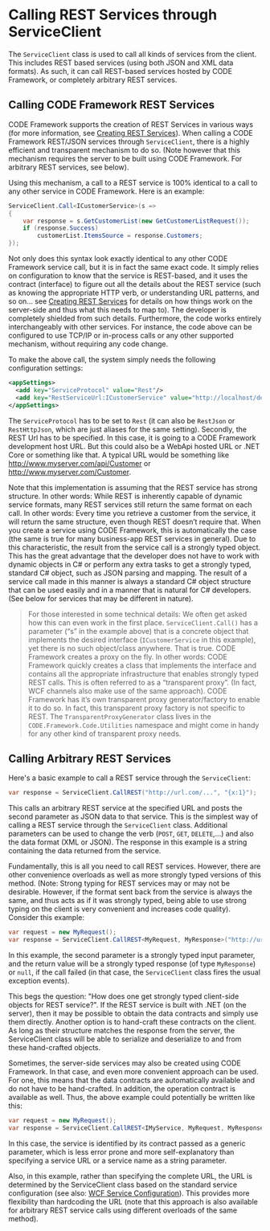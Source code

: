 ﻿# Calling REST Services through ServiceClient

The `ServiceClient` class is used to call all kinds of services from the client. This includes REST based services (using both JSON and XML data formats). As such, it can call REST-based services hosted by CODE Framework, or completely arbitrary REST services.

## Calling CODE Framework REST Services

CODE Framework supports the creation of REST Services in various ways (for more information, see [Creating REST Services](Creating-REST-Services)). When calling a CODE Framework REST/JSON services through `ServiceClient`, there is a highly efficient and transparent mechanism to do so. (Note however that this mechanism requires the server to be built using CODE Framework. For arbitrary REST services, see below).

Using this mechanism, a call to a REST service is 100% identical to a call to any other service in CODE Framework. Here is an example:

```c#
ServiceClient.Call<ICustomerService>(s =>
{
    var response = s.GetCustomerList(new GetCustomerListRequest());
    if (response.Success)
        customerList.ItemsSource = response.Customers;
});
```

Not only does this syntax look exactly identical to any other CODE Framework service call, but it is in fact the same exact code. It simply relies on configuration to know that the service is REST-based, and it uses the contract (interface) to figure out all the details about the REST service (such as knowing the appropriate HTTP verb, or understanding URL patterns, and so on… see [Creating REST Services](Creating-REST-Services) for details on how things work on the server-side and thus what this needs to map to). The developer is completely shielded from such details. Furthermore, the code works entirely interchangeably with other services. For instance, the code above can be configured to use TCP/IP or in-process calls or any other supported mechanism, without requiring any code change.

To make the above call, the system simply needs the following configuration settings:

```xml
<appSettings>
  <add key="ServiceProtocol" value="Rest"/>
  <add key="RestServiceUrl:ICustomerService" value="http://localhost/dev/ICustomerService/rest/json"/>
</appSettings>
```

The `ServiceProtocol` has to be set to `Rest` (it can also be `RestJson` or `RestHttpJson`, which are just aliases for the same setting). Secondly, the REST Url has to be specified. In this case, it is going to a CODE Framework development host URL. But this could also be a WebApi hosted URL or .NET Core or something like that. A typical URL would be something like http://www.myserver.com/api/Customer or http://www.myserver.com/Customer.

Note that this implementation is assuming that the REST service has strong structure. In other words: While REST is inherently capable of dynamic service formats, many REST services still return the same format on each call. In other words: Every time you retrieve a customer from the service, it will return the same structure, even though REST doesn’t require that. When you create a service using CODE Framework, this is automatically the case (the same is true for many business-app REST services in general). Due to this characteristic, the result from the service call is a strongly typed object. This has the great advantage that the developer does not have to work with dynamic objects in C# or perform any extra tasks to get a strongly typed, standard C# object, such as JSON parsing and mapping. The result of a service call made in this manner is always a standard C# object structure that can be used easily and in a manner that is natural for C# developers. (See below for services that may be different in nature).

> For those interested in some technical details: We often get asked how this can even work in the first place. `ServiceClient.Call()` has a parameter (“s” in the example above) that is a concrete object that implements the desired interface (`ICustomerService` in this example), yet there is no such object/class anywhere. That is true. CODE Framework creates a proxy on the fly. In other words: CODE Framework quickly creates a class that implements the interface and contains all the appropriate infrastructure that enables strongly typed REST calls. This is often referred to as a “transparent proxy”. (In fact, WCF channels also make use of the same approach). CODE Framework has it’s own transparent proxy generator/factory to enable it to do so. In fact, this transparent proxy factory is not specific to REST. The `TransparentProxyGenerator` class lives in the `CODE.Framework.Code.Utilities` namespace and might come in handy for any other kind of transparent proxy needs.

## Calling Arbitrary REST Services

Here's a basic example to call a REST service through the `ServiceClient`:

```c#
var response = ServiceClient.CallREST("http://url.com/...", "{x:1}");
```

This calls an arbitrary REST service at the specified URL and posts the second parameter as JSON data to that service. This is the simplest way of calling a REST service through the `ServiceClient` class. Additional parameters can be used to change the verb (`POST`, `GET`, `DELETE`,...) and also the data format (XML or JSON). The response in this example is a string containing the data returned from the service.

Fundamentally, this is all you need to call REST services. However, there are other convenience overloads as well as more strongly typed versions of this method. (Note: Strong typing for REST services may or may not be desirable. However, if the format sent back from the service is always the same, and thus acts as if it was strongly typed, being able to use strong typing on the client is very convenient and increases code quality). Consider this example:

```c#
var request = new MyRequest();
var response = ServiceClient.CallREST<MyRequest, MyResponse>("http://url.com/...", request);
```

In this example, the second parameter is a strongly typed input parameter, and the return value will be a strongly typed response (of type `MyResponse`) or `null`, if the call failed (in that case, the `ServiceClient` class fires the usual exception events).

This begs the question: "How does one get strongly typed client-side objects for REST service?". If the REST service is built with .NET (on the server), then it may be possible to obtain the data contracts and simply use them directly. Another option is to hand-craft these contracts on the client. As long as their structure matches the response from the server, the ServiceClient class will be able to serialize and deserialize to and from these hand-crafted objects.

Sometimes, the server-side services may also be created using CODE Framework. In that case, and even more convenient approach can be used. For one, this means that the data contracts are automatically available and do not have to be hand-crafted. In addition, the operation contract is available as well. Thus, the above example could potentially be written like this:

```c#
var request = new MyRequest(); 
var response = ServiceClient.CallREST<IMyService, MyRequest, MyResponse>("MyMethod", request);
```

In this case, the service is identified by its contract passed as a generic parameter, which is less error prone and more self-explanatory than specifying a service URL or a service name as a string parameter.

Also, in this example, rather than specifying the complete URL, the URL is determined by the ServiceClient class based on the standard service configuration (see also: [WCF Service Configuration](WCF%20Service%20Configuration)). This provides more flexibility than hardcoding the URL (note that this approach is also available for arbitrary REST service calls using different overloads of the same method).
